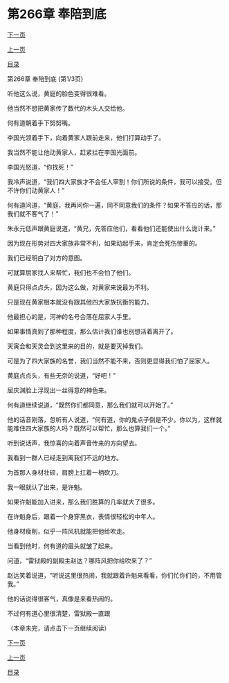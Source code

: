 <h1>第266章   奉陪到底</h1>
            <div><p><a href="./796_%E7%AC%AC266%E7%AB%A0_%E5%A5%89%E9%99%AA%E5%88%B0%E5%BA%95.md">下一页</a></p><p><a href="./794_%E7%AC%AC265%E7%AB%A0_%E8%A7%84%E7%9F%A9.md">上一页</a></p><p><a href="../">目录</a></p></div>
            <div><p>第266章   奉陪到底 (第1/3页)</p><p>听他这么说，黄庭的脸色变得很难看。</p><p>他当然不想把黄家传了数代的木头人交给他。</p><p>何有道朝着手下努努嘴。</p><p>李国光领着手下，向着黄家人跟前走来，他们打算动手了。</p><p>我当然不能让他动黄家人，赶紧拦在李国光面前。</p><p>李国光怒道，“你找死！”</p><p>我冷声说道，“我们四大家族才不会任人宰割！你们所说的条件，我可以接受。但不许你们动黄家人！”</p><p>何有道问道，“黄庭，我再问你一遍，同不同意我们的条件？如果不答应的话，那我们就不客气了！”</p><p>朱永元低声跟黄庭说道，“黄兄，先答应他们，看看他们还能使出什么诡计来。”</p><p>因为现在形势对四大家族非常不利，如果动起手来，肯定会死伤惨重的。</p><p>我们已经明白了对方的意图。</p><p>可就算屈家找人来帮忙，我们也不会怕了他们。</p><p>黄庭只得点点头，因为这么做，对黄家来说最为不利。</p><p>只是现在黄家根本就没有跟其他四大家族抗衡的能力。</p><p>他最担心的是，河神的名号会落在屈家人手里。</p><p>如果事情真到了那种程度，那么估计我们谁也别想活着离开了。</p><p>天寅会和天灵会到这里来的目的，就是要灭掉我们。</p><p>可是为了四大家族的名誉，我们当然不能不来，否则更显得我们怕了屈家人。</p><p>黄庭点点头，有些无奈的说道，“好吧！”</p><p>屈庆渊脸上浮现出一丝得意的神色来。</p><p>何有道继续说道，“既然你们都同意，那么我们就可以开始了。”</p><p>他的话音刚落，忽听有人说道，“何有道，你的鬼点子倒是不少。你以为，这样就能难住四大家族的人吗？既然可以帮忙，那么也算我们一个。”</p><p>听到说话声，我惊喜的向着声音传来的方向望去。</p><p>我看到一群人已经走到离我们不远的地方。</p><p>为首那人身材壮硕，肩膀上扛着一柄砍刀。</p><p>我一眼就认了出来，是许魁。</p><p>如果许魁能加入进来，那么我们胜算的几率就大了很多。</p><p>在许魁身后，跟着一个身穿黑衣，表情很轻松的中年人。</p><p>他身材瘦削，似乎一阵风机就能把他给吹走。</p><p>当看到他时，何有道的眉头就皱了起来。</p><p>问道，“雷狱殿的副殿主赵达？哪阵风把你给吹来了？”</p><p>赵达笑着说道，“听说这里很热闹，我就跟着许魁来看看，你们忙你们的，不用管我。”</p><p>他的话说得很客气，真像是来看热闹的。</p><p>不过何有道心里很清楚，雷狱殿一直跟</p><p>（本章未完，请点击下一页继续阅读）</p></div>
            <div><p><a href="./796_%E7%AC%AC266%E7%AB%A0_%E5%A5%89%E9%99%AA%E5%88%B0%E5%BA%95.md">下一页</a></p><p><a href="./794_%E7%AC%AC265%E7%AB%A0_%E8%A7%84%E7%9F%A9.md">上一页</a></p><p><a href="../">目录</a></p></div>